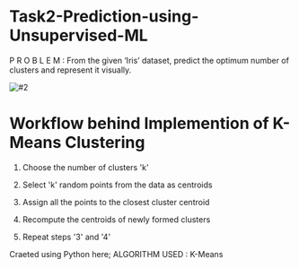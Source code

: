 # Task2-Prediction-using-Unsupervised-ML
P R O B L E M  : From the given ‘Iris’ dataset, predict the optimum number of clusters and represent it visually.

![#2](https://user-images.githubusercontent.com/75872316/107844672-950fed80-6dfb-11eb-81ab-957c017a54cd.JPG)

# Workflow behind Implemention of K-Means Clustering

1. Choose the number of clusters 'k'

2. Select 'k' random points from the data as centroids

3. Assign all the points to the closest cluster centroid

4. Recompute the centroids of newly formed clusters

5. Repeat steps '3' and '4'

Craeted using Python here; ALGORITHM USED : K-Means
